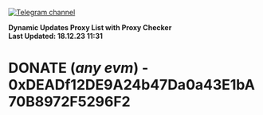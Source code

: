 [![Telegram channel](https://img.shields.io/endpoint?url=https://runkit.io/damiankrawczyk/telegram-badge/branches/master?url=https://t.me/n4z4v0d)](https://t.me/n4z4v0d) 

**Dynamic Updates Proxy List with Proxy Checker**  
**Last Updated: 18.12.23 11:31**

# DONATE (_any evm_) - 0xDEADf12DE9A24b47Da0a43E1bA70B8972F5296F2
